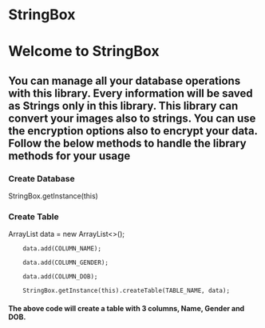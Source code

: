 # StringBox

# Welcome to StringBox

## You can manage all your database operations with this library. Every information will be saved as Strings only in this library. This library can convert your images also to strings. You can use the encryption options also to encrypt your data. Follow the below methods to handle the library methods for your usage


### Create Database
StringBox.getInstance(this)


### Create Table
ArrayList<String> data = new ArrayList<>();
        
        data.add(COLUMN_NAME);
        
        data.add(COLUMN_GENDER);
        
        data.add(COLUMN_DOB);
        
        StringBox.getInstance(this).createTable(TABLE_NAME, data);
#### The above code will create a table with 3 columns, Name, Gender and DOB.
